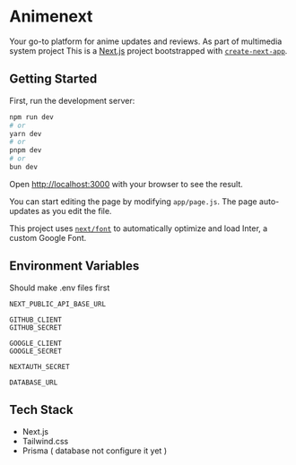 # Animenext

Your go-to platform for anime updates and reviews. As part of multimedia system project
This is a [Next.js](https://nextjs.org/) project bootstrapped with [`create-next-app`](https://github.com/vercel/next.js/tree/canary/packages/create-next-app).

## Getting Started

First, run the development server:

```bash
npm run dev
# or
yarn dev
# or
pnpm dev
# or
bun dev
```

Open [http://localhost:3000](http://localhost:3000) with your browser to see the result.

You can start editing the page by modifying `app/page.js`. The page auto-updates as you edit the file.

This project uses [`next/font`](https://nextjs.org/docs/basic-features/font-optimization) to automatically optimize and load Inter, a custom Google Font.

## Environment Variables

Should make .env files first

```
NEXT_PUBLIC_API_BASE_URL

GITHUB_CLIENT
GITHUB_SECRET

GOOGLE_CLIENT
GOOGLE_SECRET

NEXTAUTH_SECRET

DATABASE_URL
```

## Tech Stack

- Next.js
- Tailwind.css
- Prisma ( database not configure it yet )
